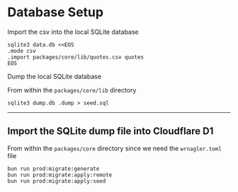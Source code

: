 # Database Setup

Import the csv into the local SQLite database

```shell
sqlite3 data.db <<EOS
.mode csv
.import packages/core/lib/quotes.csv quotes
EOS
```

Dump the local SQLite database

From within the `packages/core/lib` directory

```shell
sqlite3 dump.db .dump > seed.sql
```

---

## Import the SQLite dump file into Cloudflare D1

From within the `packages/core` directory since we need the `wrnagler.toml` file

```shell
bun run prod:migrate:generate
bun run prod:migrate:apply:remote
bun run prod:migrate:apply:seed
```
